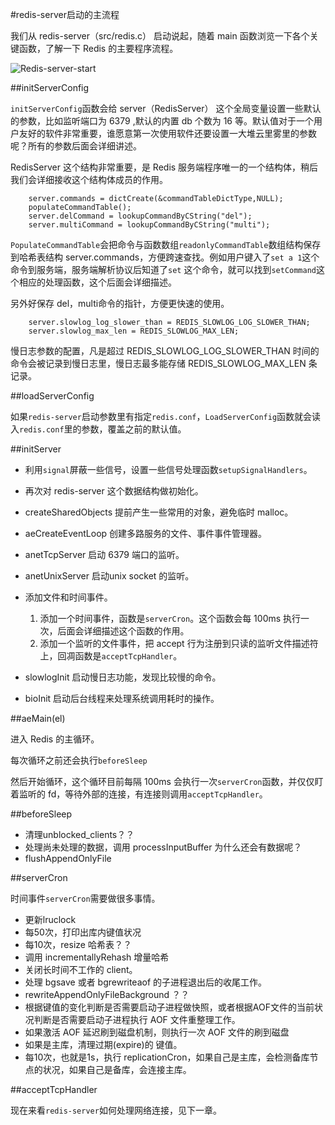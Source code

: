 #redis-server启动的主流程

我们从 redis-server（src/redis.c） 启动说起，随着 main 函数浏览一下各个关键函数，了解一下 Redis 的主要程序流程。

![Redis-server-start](https://raw.github.com/redisbook/book/master/image/redis_server.png)


##initServerConfig

``initServerConfig``函数会给 server（RedisServer） 这个全局变量设置一些默认的参数，比如监听端口为 6379 ,默认的内置 db 个数为 16 等。默认值对于一个用户友好的软件非常重要，谁愿意第一次使用软件还要设置一大堆云里雾里的参数呢？所有的参数后面会详细讲述。

RedisServer 这个结构非常重要，是 Redis 服务端程序唯一的一个结构体，稍后我们会详细接收这个结构体成员的作用。

        server.commands = dictCreate(&commandTableDictType,NULL);
        populateCommandTable();                     
        server.delCommand = lookupCommandByCString("del");
        server.multiCommand = lookupCommandByCString("multi");

``PopulateCommandTable``会把命令与函数数组``readonlyCommandTable``数组结构保存到哈希表结构 server.commands，方便跨速查找。例如用户键入了``set a 1``这个命令到服务端，服务端解析协议后知道了``set`` 这个命令，就可以找到``setCommand``这个相应的处理函数，这个后面会详细描述。

另外好保存 del，multi命令的指针，方便更快速的使用。

        server.slowlog_log_slower_than = REDIS_SLOWLOG_LOG_SLOWER_THAN;
        server.slowlog_max_len = REDIS_SLOWLOG_MAX_LEN;

慢日志参数的配置，凡是超过 REDIS_SLOWLOG_LOG_SLOWER_THAN 时间的命令会被记录到慢日志里，慢日志最多能存储 REDIS_SLOWLOG_MAX_LEN 条记录。


##loadServerConfig

如果``redis-server``启动参数里有指定``redis.conf``，``LoadServerConfig``函数就会读入``redis.conf``里的参数，覆盖之前的默认值。


##initServer

 * 利用``signal``屏蔽一些信号，设置一些信号处理函数``setupSignalHandlers``。

 * 再次对 redis-server 这个数据结构做初始化。

 * createSharedObjects
    提前产生一些常用的对象，避免临时 malloc。

 * aeCreateEventLoop 创建多路服务的文件、事件事件管理器。

 * anetTcpServer 启动 6379 端口的监听。

 * anetUnixServer 启动unix socket 的监听。

 * 添加文件和时间事件。
	1. 添加一个时间事件，函数是``serverCron``。这个函数会每 100ms 执行一次，后面会详细描述这个函数的作用。
    2. 添加一个监听的文件事件，把 accept 行为注册到只读的监听文件描述符上，回凋函数是``acceptTcpHandler``。

 * slowlogInit 启动慢日志功能，发现比较慢的命令。

 * bioInit 启动后台线程来处理系统调用耗时的操作。


##aeMain(el)

进入 Redis 的主循环。

每次循环之前还会执行``beforeSleep``

然后开始循环，这个循环目前每隔 100ms 会执行一次``serverCron``函数，并仅仅盯着监听的 fd，等待外部的连接，有连接则调用``acceptTcpHandler``。


##beforeSleep

 * 清理unblocked_clients？？
 * 处理尚未处理的数据，调用 processInputBuffer 为什么还会有数据呢？
 * flushAppendOnlyFile


##serverCron

时间事件``serverCron``需要做很多事情。

 * 更新lruclock
 * 每50次，打印出库内键值状况
 * 每10次，resize 哈希表？？
 * 调用 incrementallyRehash 增量哈希
 * 关闭长时间不工作的 client。
 * 处理 bgsave 或者 bgrewriteaof 的子进程退出后的收尾工作。
 * rewriteAppendOnlyFileBackground ？？
 * 根据键值的变化判断是否需要启动子进程做快照，或者根据AOF文件的当前状况判断是否需要启动子进程执行 AOF 文件重整理工作。
 * 如果激活 AOF 延迟刷到磁盘机制，则执行一次 AOF 文件的刷到磁盘
 * 如果是主库，清理过期(expire)的 键值。
 * 每10次，也就是1s，执行 replicationCron，如果自己是主库，会检测备库节点的状况，如果自己是备库，会连接主库。


##acceptTcpHandler

现在来看``redis-server``如何处理网络连接，见下一章。
